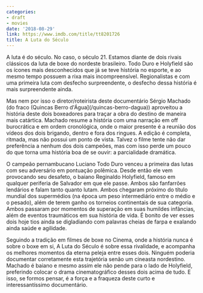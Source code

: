 ```yaml
---
categories:
- draft
- movies
date: '2018-08-29'
link: https://www.imdb.com/title/tt8201726
title: A Luta do Século
---
```


A luta é do século. No caso, o século 21. Estamos diante de dois rivais clássicos da luta de boxe do nordeste brasileiro. Todo Duro e Holyfield são os ícones mais desconhecidos que já se teve história no esporte, e ao mesmo tempo possuem a rixa mais incompreensível. Regionalistas e com uma primeira luta com desfecho surpreendente, o desfecho dessa história é mais surpreendente ainda.

Mas nem por isso o diretor/roteirista deste documentário Sérgio Machado (do fraco (Quincas Berro d'Água](/quincas-berro-dagua)) aproveitou a história deste dois boxeadores para traçar a obra do destino de maneira mais catártica. Machado resume a história com uma narração em off burocrática e em ordem cronológica, onde o maior presente é a reunião dos vídeos dos dois brigando, dentro e fora dos ringues. A edição é completa, ritmada, mas não possui um ponto de vista. Talvez o filme tente não dar preferência a nenhum dos dois campeões, mas com isso perde um pouco do que torna uma história boa de se ouvir: a parcialidade dramática.

O campeão pernambucano Luciano Todo Duro venceu a primeira das lutas com seu adversário em pontuação polêmica. Desde então ele vem provocando seu desafeto, o baiano Reginaldo Holyfield, famoso em qualquer periferia de Salvador em que ele passe. Ambos são fanfarrões lendários e falam tanto quanto lutam. Ambos chegaram próximo do título mundial dos supermédios (na época um peso intermediário entre o médio e o pesado), além de terem ganho os torneios continentais de sua categoria. Ambos passaram por momentos de superação em suas humildes infâncias, além de eventos traumáticos em sua história de vida. É bonito de ver esses dois hoje tios ainda se digladiando com palavras cheias de farpa e exalando ainda saúde e agilidade.

Seguindo a tradição em filmes de boxe no Cinema, onde a história nunca é sobre o boxe em si, A Luta do Século é sobre essa rivalidade, e acompanha os melhores momentos da eterna peleja entre esses dois. Ninguém poderia documentar corretamente esta trajetória senão um cineasta nordestino. Machado é baiano e mesmo assim ele não pende para o lado de Holyfield, preferindo colocar o drama cinematográfico desses dois acima de tudo. E isso, se formos pensar, é a força e a fraqueza deste curto e interessantíssimo documentário.